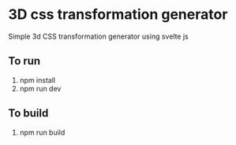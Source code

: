 # 3D css transformation generator
Simple 3d CSS transformation generator using svelte js

## To run

1. npm install
2. npm run dev

## To build

1. npm run build
